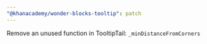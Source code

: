```yaml
---
"@khanacademy/wonder-blocks-tooltip": patch
---
```


Remove an unused function in TooltipTail: `_minDistanceFromCorners`

